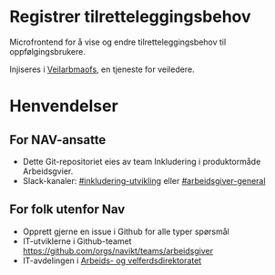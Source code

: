 # Registrer tilretteleggingsbehov

Microfrontend for å vise og endre tilretteleggingsbehov til oppfølgingsbrukere.

Injiseres i [Veilarbmaofs](https://github.com/navikt/veilarbmaofs), en tjeneste for veiledere.

# Henvendelser

## For NAV-ansatte
* Dette Git-repositoriet eies av team Inkludering i produktormåde Arbeidsgvier.
* Slack-kanaler: [#inkludering-utvikling](https://nav-it.slack.com/archives/CQZU35J6A) eller [#arbeidsgiver-general](https://nav-it.slack.com/archives/CCM649PDH)

## For folk utenfor Nav
* Opprett gjerne en issue i Github for alle typer spørsmål
* IT-utviklerne i Github-teamet https://github.com/orgs/navikt/teams/arbeidsgiver
* IT-avdelingen i [Arbeids- og velferdsdirektoratet](https://www.nav.no/no/NAV+og+samfunn/Kontakt+NAV/Relatert+informasjon/arbeids-og-velferdsdirektoratet-kontorinformasjon)
